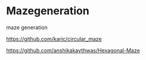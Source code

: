 # Mazegeneration
maze generation

https://github.com/karic/circular_maze

https://github.com/anshikakaythwas/Hexagonal-Maze
